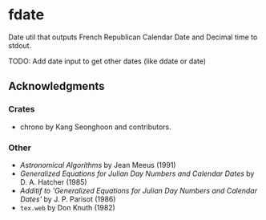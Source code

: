 # fdate

Date util that outputs French Republican Calendar Date and Decimal time to
stdout.

TODO: Add date input to get other dates (like ddate or date)

## Acknowledgments

### Crates

* chrono by Kang Seonghoon and contributors.

### Other

* _Astronomical Algorithms_ by Jean Meeus (1991)
* _Generalized Equations for Julian Day Numbers and Calendar Dates_ by D. A.
  Hatcher (1985)
* _Additif to 'Generalized Equations for Julian Day Numbers and Calendar
  Dates'_ by J. P. Parisot (1986)
* `tex.web` by Don Knuth (1982)


